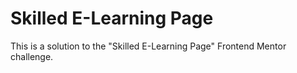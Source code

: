 # Skilled E-Learning Page 

This is a solution to the "Skilled E-Learning Page" Frontend Mentor challenge.
